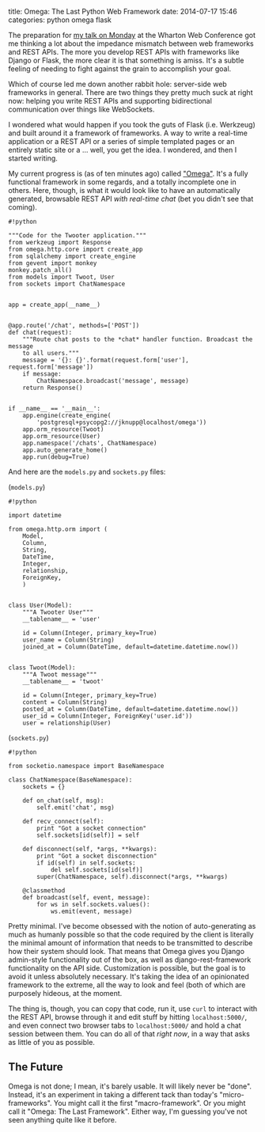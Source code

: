 title: Omega: The Last Python Web Framework
date: 2014-07-17 15:46
categories: python omega flask

The preparation for [my talk on Monday](http://www.slideshare.net/jeffknupp/building-automated-rest-apis-with-python)
at the Wharton Web Conference got me thinking a lot about the impedance mismatch 
between web frameworks and REST
APIs. The more you develop REST APIs with frameworks like Django or Flask, the
more clear it is that something is amiss. It's a subtle feeling of needing to
fight against the grain to accomplish your goal.

Which of course led me down another rabbit hole: server-side web frameworks in general.
There are two things they pretty much suck at right now: helping you write REST
APIs and supporting bidirectional communication over things like WebSockets.
<!--more-->
I wondered what would happen if you took the guts of Flask (i.e. Werkzeug) and
built around it a framework of frameworks. A way to write a real-time
application or a REST API or a series of simple templated pages or an entirely
static site or a ... well, you get the idea. I wondered, and then I started
writing.

My current progress is (as of ten minutes ago) called
["Omega"](http://www.github.com/jeffknupp/omega). It's a fully
functional framework in some regards, and a totally incomplete one in others.
Here, though, is what it would look like to have an automatically generated,
browsable REST API *with real-time chat* (bet you didn't see that coming).

    #!python

    """Code for the Twooter application."""
    from werkzeug import Response
    from omega.http.core import create_app
    from sqlalchemy import create_engine
    from gevent import monkey
    monkey.patch_all()
    from models import Twoot, User
    from sockets import ChatNamespace


    app = create_app(__name__)


    @app.route('/chat', methods=['POST'])
    def chat(request):
        """Route chat posts to the *chat* handler function. Broadcast the message
        to all users."""
        message = '{}: {}'.format(request.form['user'], request.form['message'])
        if message:
            ChatNamespace.broadcast('message', message)
        return Response()


    if __name__ == '__main__':
        app.engine(create_engine(
            'postgresql+psycopg2://jknupp@localhost/omega'))
        app.orm_resource(Twoot)
        app.orm_resource(User)
        app.namespace('/chats', ChatNamespace)
        app.auto_generate_home()
        app.run(debug=True)

And here are the `models.py` and `sockets.py` files:

(`models.py`)

    #!python

    import datetime

    from omega.http.orm import (
        Model,
        Column,
        String,
        DateTime,
        Integer,
        relationship,
        ForeignKey,
        )


    class User(Model):
        """A Twooter User"""
        __tablename__ = 'user'

        id = Column(Integer, primary_key=True)
        user_name = Column(String)
        joined_at = Column(DateTime, default=datetime.datetime.now())


    class Twoot(Model):
        """A Twoot message"""
        __tablename__ = 'twoot'

        id = Column(Integer, primary_key=True)
        content = Column(String)
        posted_at = Column(DateTime, default=datetime.datetime.now())
        user_id = Column(Integer, ForeignKey('user.id'))
        user = relationship(User)


(`sockets.py`)

    #!python

    from socketio.namespace import BaseNamespace

    class ChatNamespace(BaseNamespace):
        sockets = {}

        def on_chat(self, msg):
            self.emit('chat', msg)

        def recv_connect(self):
            print "Got a socket connection"
            self.sockets[id(self)] = self

        def disconnect(self, *args, **kwargs):
            print "Got a socket disconnection"
            if id(self) in self.sockets:
                del self.sockets[id(self)]
            super(ChatNamespace, self).disconnect(*args, **kwargs)

        @classmethod
        def broadcast(self, event, message):
            for ws in self.sockets.values():
                ws.emit(event, message)

Pretty minimal. I've become obsessed with the notion of auto-generating as much
as humanly possible so that the code required by the client is literally the
minimal amount of information that needs to be transmitted to describe how their
system should look. That means that Omega gives you Django admin-style
functionality out of the box, as well as django-rest-framework functionality on
the API side. Customization is possible, but the goal is to avoid it unless
absolutely necessary. It's taking the idea of an opinionated framework to the
extreme, all the way to look and feel (both of which are purposely hideous, at
the moment.

The thing is, though, you can copy that code, run it, use `curl` to interact
with the REST API, browse through it and edit stuff by hitting
`localhost:5000/`, and even connect two browser tabs to `localhost:5000/` and
hold a chat session between them. You can do all of that *right now*, in a way
that asks as little of you as possible.

## The Future

Omega is not done; I mean, it's barely usable. It will likely never be "done".
Instead, it's an experiment in taking a different tack than today's
"micro-frameworks". You might call it the first "macro-framework". Or you might
call it "Omega: The Last Framework". Either way, I'm guessing you've not seen
anything quite like it before.
